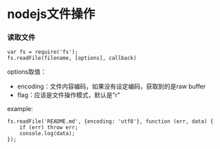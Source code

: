 nodejs文件操作
============

### 读取文件

    var fs = require('fs');
    fs.readFile(filename, [options], callback)

options取值：

* encoding：文件内容编码，如果没有设定编码，获取到的是raw buffer
* flag：应该是文件操作模式，默认是"r"

example:

    fs.readFile('README.md', {encoding: 'utf8'}, function (err, data) {
        if (err) throw err;
        console.log(data);
    });
